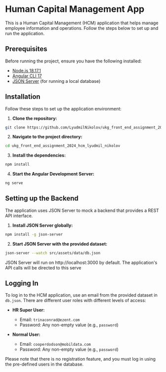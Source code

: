 # Human Capital Management App

This is a Human Capital Management (HCM) application that helps manage employee information and operations. Follow the steps below to set up and run the application.

## Prerequisites

Before running the project, ensure you have the following installed:

- [Node.js 18.17.1](https://nodejs.org/)
- [Angular CLI 17](https://cli.angular.io/)
- [JSON Server](https://www.npmjs.com/package/json-server) (for running a local database)

## Installation

Follow these steps to set up the application environment:

1. **Clone the repository:**

```bash
git clone https://github.com/LyudmilNikolov/ukg_front_end_assignment_2024_hcm_lyudmil_nikolov.git
```

2. **Navigate to the project directory:**

```bash
cd ukg_front_end_assignment_2024_hcm_lyudmil_nikolov
```

3. **Install the dependencies:**

```bash
npm install
```

4. **Start the Angular Development Server:**

```bash
ng serve
```

## Setting up the Backend

The application uses JSON Server to mock a backend that provides a REST API interface.

1. **Install JSON Server globally:**

```bash
npm install -g json-server
```

2. **Start JSON Server with the provided dataset:**

```bash
json-server --watch src/assets/data/db.json
```

JSON Server will run on http://localhost:3000 by default. The application's API calls will be directed to this serve

## Logging In

To log in to the HCM application, use an email from the provided dataset in `db.json`. There are different user roles with different levels of access:

- **HR Super User:**

  - Email: `trinaconrad@ezent.com`
  - Password: Any non-empty value (e.g., `password`)

- **Normal User:**
  - Email: `cooperdodson@mobildata.com`
  - Password: Any non-empty value (e.g., `password`)

Please note that there is no registration feature, and you must log in using the pre-defined users in the database.
